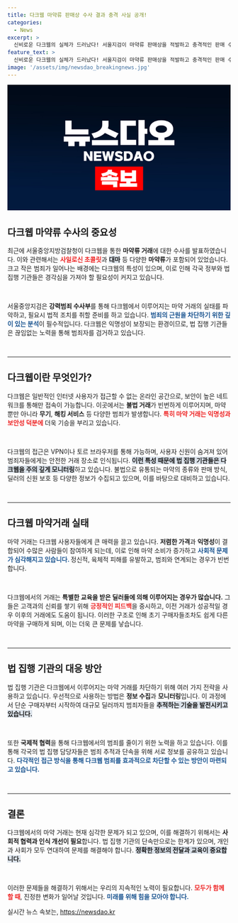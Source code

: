 ```yaml
---
title: 다크웹 마약류 판매상 수사 결과 충격 사실 공개!
categories:
  - News
excerpt: >
  신비로운 다크웹의 실체가 드러났다! 서울지검이 마약류 판매상을 적발하고 충격적인 판매 수법을 공개했다. 사일로신 초콜릿과 대마의 진실, 단독 보도로 확인하세요!
feature_text: >
  신비로운 다크웹의 실체가 드러났다! 서울지검이 마약류 판매상을 적발하고 충격적인 판매 수법을 공개했다. 사일로신 초콜릿과 대마의 진실, 단독 보도로 확인하세요!
image: '/assets/img/newsdao_breakingnews.jpg'
---
```


<p><img src="/assets/img/newsdao_breakingnews.jpg" alt="flaretime 속보" /></p>

<h2 data-ke-size="size26">다크웹 마약류 수사의 중요성</h2>

<p data-ke-size="size16">최근에 서울중앙지방검찰청이 다크웹을 통한 <b>마약류 거래</b>에 대한 수사를 발표하였습니다. 이와 관련해서는 <b><span style="color: #ee2323;">사일로신 초콜릿</span></b>과 <b><span style="background-color: #21538527;">대마</span></b> 등 다양한 <b>마약류</b>가 포함되어 있었습니다. 크고 작은 범죄가 일어나는 배경에는 다크웹의 특성이 있으며, 이로 인해 각국 정부와 법 집행 기관들은 경각심을 가져야 할 필요성이 커지고 있습니다.</p>

<p data-ke-size="size16">&nbsp;</p>

<p>서울중앙지검은 <b>강력범죄 수사부</b>를 통해 다크웹에서 이루어지는 마약 거래의 실태를 파악하고, 필요시 법적 조치를 취할 준비를 하고 있습니다. <b><span style="color: #1a5490;">범죄의 근원을 차단하기 위한 깊이 있는 분석</span></b>이 필수적입니다. 다크웹은 익명성이 보장되는 환경이므로, 법 집행 기관들은 끊임없는 노력을 통해 범죄자를 검거하고 있습니다.</p>

<p data-ke-size="size16">&nbsp;</p>

<hr>

<h2 data-ke-size="size26">다크웹이란 무엇인가?</h2>

<p data-ke-size="size16">다크웹은 일반적인 인터넷 사용자가 접근할 수 없는 온라인 공간으로, 보안이 높은 네트워크를 통해만 접속이 가능합니다. 이곳에서는 <b>불법 거래</b>가 빈번하게 이루어지며, 마약뿐만 아니라 <b>무기</b>, <b>해킹 서비스</b> 등 다양한 범죄가 발생합니다. <b><span style="color: #ee2323;">특히 마약 거래는 익명성과 보안성 덕분에</span></b> 더욱 기승을 부리고 있습니다.</p>

<p data-ke-size="size16">&nbsp;</p>

<p>다크웹의 접근은 VPN이나 토르 브라우저를 통해 가능하며, 사용자 신원이 숨겨져 있어 범죄자들에게는 안전한 거래 장소로 인식됩니다. <b><span style="background-color: #21538527;">이런 특성 때문에 법 집행 기관들은 다크웹을 주의 깊게 모니터링</span></b>하고 있습니다. 불법으로 유통되는 마약의 종류와 판매 방식, 딜러의 신원 보호 등 다양한 정보가 수집되고 있으며, 이를 바탕으로 대비하고 있습니다.</p>

<p data-ke-size="size16">&nbsp;</p>

<hr>

<h2 data-ke-size="size26">다크웹 마약거래 실태</h2>

<p data-ke-size="size16">마약 거래는 다크웹 사용자들에게 큰 매력을 끌고 있습니다. <b>저렴한 가격</b>과 <b>익명성</b>이 결합되어 수많은 사람들이 참여하게 되는데, 이로 인해 마약 소비가 증가하고 <b><span style="color: #1a5490;">사회적 문제가 심각해지고 있습니다. </span></b>정신적, 육체적 피해를 유발하고, 범죄와 연계되는 경우가 빈번합니다. </p>

<p data-ke-size="size16">&nbsp;</p>

<p>다크웹에서의 거래는 <b>특별한 교육을 받은 딜러들에 의해 이루어지는 경우가 많습니다.</b> 그들은 고객과의 신뢰를 쌓기 위해 <b><span style="color: #ee2323;">긍정적인 피드백</span></b>을 중시하고, 이전 거래가 성공적일 경우 이후의 거래에도 도움이 됩니다. 이러한 구조로 인해 초기 구매자들조차도 쉽게 다른 마약을 구매하게 되며, 이는 더욱 큰 문제를 낳습니다.</p>

<p data-ke-size="size16">&nbsp;</p>

<hr>

<h2 data-ke-size="size26">법 집행 기관의 대응 방안</h2>

<p data-ke-size="size16">법 집행 기관은 다크웹에서 이루어지는 마약 거래를 차단하기 위해 여러 가지 전략을 사용하고 있습니다. 우선적으로 사용하는 방법은 <b>정보 수집</b>과 <b>모니터링</b>입니다. 이 과정에서 단순 구매자부터 시작하여 대규모 딜러까지 범죄자들을 <b><span style="background-color: #21538527;">추적하는 기술을 발전시키고 있습니다.</span></b> </p>

<p data-ke-size="size16">&nbsp;</p>

<p>또한 <b>국제적 협력</b>을 통해 다크웹에서의 범죄를 줄이기 위한 노력을 하고 있습니다. 이를 통해 각국의 법 집행 담당자들은 범죄 추적과 단속을 위해 서로 정보를 공유하고 있습니다. <b><span style="color: #1a5490;">다각적인 접근 방식을 통해 다크웹 범죄를 효과적으로 차단할 수 있는 방안이 마련되고 있습니다.</span></b></p>

<p data-ke-size="size16">&nbsp;</p>

<hr>

<h2 data-ke-size="size26">결론</h2>

<p data-ke-size="size16">다크웹에서의 마약 거래는 현재 심각한 문제가 되고 있으며, 이를 해결하기 위해서는 <b>사회적 협력과 인식 개선이 필요</b>합니다. 법 집행 기관의 단속만으로는 한계가 있으며, 개인과 사회가 모두 연대하여 문제를 해결해야 합니다. <b><span style="background-color: #21538527;">정확한 정보의 전달과 교육이 중요합니다.</span></b> </p>

<p data-ke-size="size16">&nbsp;</p>

<p>이러한 문제들을 해결하기 위해서는 우리의 지속적인 노력이 필요합니다. <b><span style="color: #ee2323;">모두가 함께 할 때</span></b>, 진정한 변화가 일어날 것입니다. <b><span style="color: #1a5490;">미래를 위해 힘을 모아야 합니다.</span></b></p>
실시간 뉴스 속보는, <a href="https://newsdao.kr" rel="dofollow">https://newsdao.kr</a>


